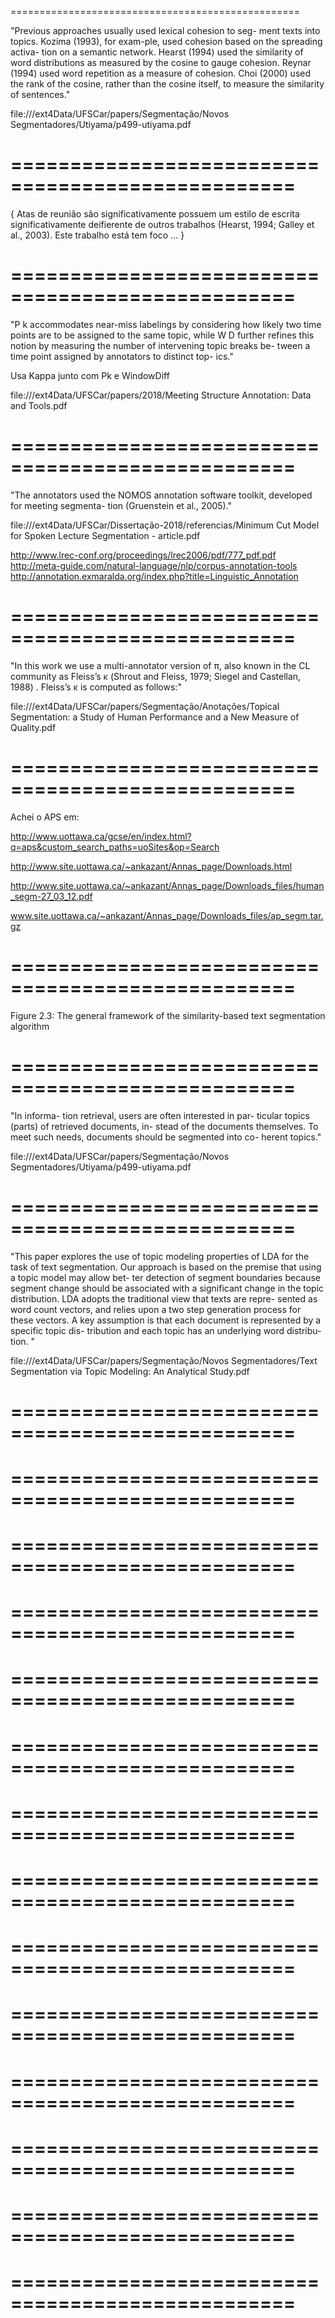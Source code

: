 ==================================================


"Previous
approaches usually used lexical cohesion to seg-
ment texts into topics. Kozima (1993), for exam-ple, used cohesion based on the spreading activa-
tion on a semantic network. Hearst (1994) used
the similarity of word distributions as measured
by the cosine to gauge cohesion. Reynar (1994)
used word repetition as a measure of cohesion.
Choi (2000) used the rank of the cosine, rather
than the cosine itself, to measure the similarity of
sentences."


file:///ext4Data/UFSCar/papers/Segmentação/Novos Segmentadores/Utiyama/p499-utiyama.pdf

==================================================
==================================================

{
Atas de reunião são significativamente possuem um estilo de escrita significativamente deifierente de outros trabalhos (Hearst, 1994; Galley et al., 2003). Este trabalho está tem foco ...
}

==================================================
==================================================
"P k accommodates near-miss labelings by
considering how likely two time points are to be assigned
to the same topic, while W D further refines this notion
by measuring the number of intervening topic breaks be-
tween a time point assigned by annotators to distinct top-
ics."

Usa Kappa junto com Pk e WindowDiff

file:///ext4Data/UFSCar/papers/2018/Meeting Structure Annotation: Data and Tools.pdf

==================================================
==================================================
"The annotators used the NOMOS annotation
software toolkit, developed for meeting segmenta-
tion (Gruenstein et al., 2005)."

file:///ext4Data/UFSCar/Dissertação-2018/referencias/Minimum Cut Model for Spoken Lecture Segmentation - article.pdf

http://www.lrec-conf.org/proceedings/lrec2006/pdf/777_pdf.pdf
http://meta-guide.com/natural-language/nlp/corpus-annotation-tools
http://annotation.exmaralda.org/index.php?title=Linguistic_Annotation


==================================================
==================================================
"In this work we use a multi-annotator version of π, also
known in the CL community as Fleiss’s κ (Shrout
and Fleiss, 1979; Siegel and Castellan, 1988) .
Fleiss’s κ is computed as follows:"

file:///ext4Data/UFSCar/papers/Segmentação/Anotações/Topical Segmentation: a Study of Human Performance and a New Measure of Quality.pdf

==================================================
==================================================

Achei o APS em:

http://www.uottawa.ca/gcse/en/index.html?q=aps&custom_search_paths=uoSites&op=Search

http://www.site.uottawa.ca/~ankazant/Annas_page/Downloads.html

http://www.site.uottawa.ca/~ankazant/Annas_page/Downloads_files/human_segm-27_03_12.pdf

www.site.uottawa.ca/~ankazant/Annas_page/Downloads_files/ap_segm.tar.gz

==================================================
==================================================


Figure 2.3: The general framework of the similarity-based text segmentation algorithm

==================================================
==================================================
"In informa-
tion retrieval, users are often interested in par-
ticular topics (parts) of retrieved documents, in-
stead of the documents themselves. To meet such
needs, documents should be segmented into co-
herent topics."

file:///ext4Data/UFSCar/papers/Segmentação/Novos Segmentadores/Utiyama/p499-utiyama.pdf

==================================================
==================================================

"This paper explores the use of topic modeling properties
of LDA for the task of text segmentation. Our approach is
based on the premise that using a topic model may allow bet-
ter detection of segment boundaries because segment change
should be associated with a significant change in the topic
distribution.
LDA adopts the traditional view that texts are repre-
sented as word count vectors, and relies upon a two step
generation process for these vectors. A key assumption is
that each document is represented by a specific topic dis-
tribution and each topic has an underlying word distribu-
tion.
"

file:///ext4Data/UFSCar/papers/Segmentação/Novos Segmentadores/Text Segmentation via Topic Modeling: An Analytical Study.pdf

==================================================
==================================================


==================================================
==================================================


==================================================
==================================================


==================================================
==================================================


==================================================
==================================================


==================================================
==================================================


==================================================
==================================================


==================================================
==================================================


==================================================
==================================================


==================================================
==================================================


==================================================
==================================================


==================================================
==================================================


==================================================
==================================================


==================================================
==================================================


